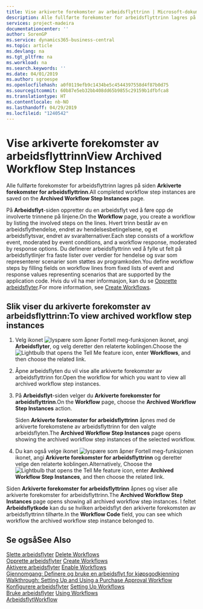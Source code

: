 ```yaml
---
title: Vise arkiverte forekomster av arbeidsflyttrinn | Microsoft-dokumentasjon
description: Alle fullførte forekomster for arbeidsflyttrinn lagres på siden **Arkiverte forekomster for arbeidsflyttrinn**.
services: project-madeira
documentationcenter: ''
author: SorenGP
ms.service: dynamics365-business-central
ms.topic: article
ms.devlang: na
ms.tgt_pltfrm: na
ms.workload: na
ms.search.keywords: ''
ms.date: 04/01/2019
ms.author: sgroespe
ms.openlocfilehash: a0f0119efb9c1434be5c4544397558d4f87b0d75
ms.sourcegitcommit: 60b87e5eb32bb408dd65b9855c29159b1dfbfca8
ms.translationtype: HT
ms.contentlocale: nb-NO
ms.lasthandoff: 04/29/2019
ms.locfileid: "1240542"
---
```

# <a name="view-archived-workflow-step-instances"></a><span data-ttu-id="2c5ee-103">Vise arkiverte forekomster av arbeidsflyttrinn</span><span class="sxs-lookup"><span data-stu-id="2c5ee-103">View Archived Workflow Step Instances</span></span>
<span data-ttu-id="2c5ee-104">Alle fullførte forekomster for arbeidsflyttrinn lagres på siden **Arkiverte forekomster for arbeidsflyttrinn**.</span><span class="sxs-lookup"><span data-stu-id="2c5ee-104">All completed workflow step instances are saved on the **Archived Workflow Step Instances** page.</span></span>  

 <span data-ttu-id="2c5ee-105">På **Arbeidsflyt**-siden oppretter du en arbeidsflyt ved å føre opp de involverte trinnene på linjene.</span><span class="sxs-lookup"><span data-stu-id="2c5ee-105">On the **Workflow** page, you create a workflow by listing the involved steps on the lines.</span></span> <span data-ttu-id="2c5ee-106">Hvert trinn består av en arbeidsflythendelse, endret av hendelsesbetingelsene, og et arbeidsflytsvar, endret av svaralternativer.</span><span class="sxs-lookup"><span data-stu-id="2c5ee-106">Each step consists of a workflow event, moderated by event conditions, and a workflow response, moderated by response options.</span></span> <span data-ttu-id="2c5ee-107">Du definerer arbeidsflyttrinn ved å fylle ut felt på arbeidsflytlinjer fra faste lister over verdier for hendelse og svar som representerer scenarier som støttes av programkoden.</span><span class="sxs-lookup"><span data-stu-id="2c5ee-107">You define workflow steps by filling fields on workflow lines from fixed lists of event and response values representing scenarios that are supported by the application code.</span></span> <span data-ttu-id="2c5ee-108">Hvis du vil ha mer informasjon, kan du se [Opprette arbeidsflyter](across-how-to-create-workflows.md).</span><span class="sxs-lookup"><span data-stu-id="2c5ee-108">For more information, see [Create Workflows](across-how-to-create-workflows.md).</span></span>  

## <a name="to-view-archived-workflow-step-instances"></a><span data-ttu-id="2c5ee-109">Slik viser du arkiverte forekomster av arbeidsflyttrinn:</span><span class="sxs-lookup"><span data-stu-id="2c5ee-109">To view archived workflow step instances</span></span>  
1.  <span data-ttu-id="2c5ee-110">Velg ikonet ![lyspære som åpner Fortell meg-funksjonen](media/ui-search/search_small.png "Fortell hva du vil gjøre") ikonet, angi **Arbeidsflyter**, og velg deretter den relaterte koblingen.</span><span class="sxs-lookup"><span data-stu-id="2c5ee-110">Choose the ![Lightbulb that opens the Tell Me feature](media/ui-search/search_small.png "Tell me what you want to do") icon, enter **Workflows**, and then choose the related link.</span></span>  
2.  <span data-ttu-id="2c5ee-111">Åpne arbeidsflyten du vil vise alle arkiverte forekomster av arbeidsflyttrinn for.</span><span class="sxs-lookup"><span data-stu-id="2c5ee-111">Open the workflow for which you want to view all archived workflow step instances.</span></span>  
3.  <span data-ttu-id="2c5ee-112">På **Arbeidsflyt**-siden velger du **Arkiverte forekomster for arbeidsflyttrinn**.</span><span class="sxs-lookup"><span data-stu-id="2c5ee-112">On the **Workflow** page, choose the **Archived Workflow Step Instances** action.</span></span>  

    <span data-ttu-id="2c5ee-113">Siden **Arkiverte forekomster for arbeidsflyttrinn** åpnes med de arkiverte forekomstene av arbeidsflyttrinn for den valgte arbeidsflyten.</span><span class="sxs-lookup"><span data-stu-id="2c5ee-113">The **Archived Workflow Step Instances** page opens showing the archived workflow step instances of the selected workflow.</span></span>  
4.  <span data-ttu-id="2c5ee-114">Du kan også velge ikonet ![lyspære som åpner Fortell meg-funksjonen](media/ui-search/search_small.png "Fortell hva du vil gjøre") ikonet, angi **Arkiverte forekomster for arbeidsflyttrinn** og deretter velge den relaterte koblingen.</span><span class="sxs-lookup"><span data-stu-id="2c5ee-114">Alternatively, Choose the ![Lightbulb that opens the Tell Me feature](media/ui-search/search_small.png "Tell me what you want to do") icon, enter **Archived Workflow Step Instances**, and then choose the related link.</span></span>  

<span data-ttu-id="2c5ee-115">Siden **Arkiverte forekomster for arbeidsflyttrinn** åpnes og viser alle arkiverte forekomster for arbeidsflyttrinn.</span><span class="sxs-lookup"><span data-stu-id="2c5ee-115">The **Archived Workflow Step Instances** page opens showing all archived workflow step instances.</span></span> <span data-ttu-id="2c5ee-116">I feltet **Arbeidsflytkode** kan du se hvilken arbeidsflyt den arkiverte forekomsten av arbeidsflyttrinn tilhørte.</span><span class="sxs-lookup"><span data-stu-id="2c5ee-116">In the **Workflow Code** field, you can see which workflow the archived workflow step instance belonged to.</span></span>  

## <a name="see-also"></a><span data-ttu-id="2c5ee-117">Se også</span><span class="sxs-lookup"><span data-stu-id="2c5ee-117">See Also</span></span>  
 <span data-ttu-id="2c5ee-118">[Slette arbeidsflyter](across-how-to-delete-workflows.md) </span><span class="sxs-lookup"><span data-stu-id="2c5ee-118">[Delete Workflows](across-how-to-delete-workflows.md) </span></span>  
 <span data-ttu-id="2c5ee-119">[Opprette arbeidsflyter](across-how-to-create-workflows.md) </span><span class="sxs-lookup"><span data-stu-id="2c5ee-119">[Create Workflows](across-how-to-create-workflows.md) </span></span>  
 <span data-ttu-id="2c5ee-120">[Aktivere arbeidsflyter](across-how-to-enable-workflows.md) </span><span class="sxs-lookup"><span data-stu-id="2c5ee-120">[Enable Workflows](across-how-to-enable-workflows.md) </span></span>  
 <span data-ttu-id="2c5ee-121">[Gjennomgang: Definere og bruke en arbeidsflyt for kjøpsgodkjenning](walkthrough-setting-up-and-using-a-purchase-approval-workflow.md) </span><span class="sxs-lookup"><span data-stu-id="2c5ee-121">[Walkthrough: Setting Up and Using a Purchase Approval Workflow](walkthrough-setting-up-and-using-a-purchase-approval-workflow.md) </span></span>  
 <span data-ttu-id="2c5ee-122">[Konfigurere arbeidsflyter](across-set-up-workflows.md) </span><span class="sxs-lookup"><span data-stu-id="2c5ee-122">[Setting Up Workflows](across-set-up-workflows.md) </span></span>  
 <span data-ttu-id="2c5ee-123">[Bruke arbeidsflyter](across-use-workflows.md) </span><span class="sxs-lookup"><span data-stu-id="2c5ee-123">[Using Workflows](across-use-workflows.md) </span></span>  
 [<span data-ttu-id="2c5ee-124">Arbeidsflyt</span><span class="sxs-lookup"><span data-stu-id="2c5ee-124">Workflow</span></span>](across-workflow.md)
